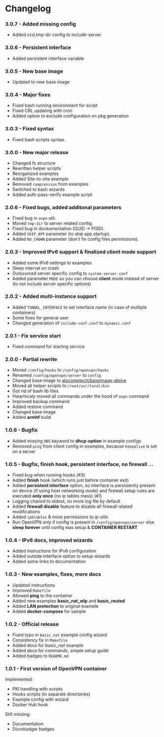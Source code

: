 # Changelog

### 3.0.7 - Added missing config

- Added ccd,tmp-dir config to include-server

### 3.0.6 - Persistent interface

- Added persistent interface variable

### 3.0.5 - New base image

- Updated to new base image

### 3.0.4 - Major fixes

- Fixed bash running environment for script
- Fixed CRL updating with cron
- Added option to exclude configuration on pkg generation

### 3.0.3 - Fixed syntax

- Fixed bash scripts syntax

### 3.0.0 - New major release

- Changed fs structure
- Rewritten helper scripts
- Reorganized examples
- Added Site-to-site example
- Removed `compression` from examples
- Switched to bash wizards
- Added auth-pass-verify example script

### 2.0.6 - Fixed bugs, added additonal parameters

- Fixed bug in `ovpn` util.
- Moved `tmp-dir` to server related config.
- Fixed bug in dockumentation (GUID -> PGID).
- Added `SKIP_APP` parameter (to skip app startup).
- Added `NO_CHOWN` parameter (don't fix config files permissions).

### 2.0.3 - Improved IPv6 support & finalized client mode support

- Added some IPv6 settings to examples
- Sleep interval on crash
- Outsourced server specific config to `system-server.conf`
- Added parameter `MODE` so you can choose **client** mode instead of server (to not include server specific options)

### 2.0.2 - Added multi-instance support

- Added `TUNNEL_INTERFACE` to set interface name (in case of multiple containers)
- Some fixes for general user
- Changed generation of `include-conf.conf` to `dynamic.conf`

### 2.0.1 - Fix service start

- Fixed command for starting service

### 2.0.0 - Partial rewrite

- Moved `/config/hooks` to `/config/openvpn/hooks`
- Renamed `/config/openvpn/server` to `config`
- Changed base image to [slocomptech/baseimage-alpine](https://github.com/SloCompTech/docker-baseimage-alpine)
- Moved all helper scripts to `/root/usr/local/bin`
- Got rid of bash lib files
- Hiearhicaly moved all commands under the hood of `ovpn` command
- Improved backup command
- Added restore command
- Changed base image
- Added **armhf** build

### 1.0.6 - Bugfix

- Added missing `DNS` keyword to **dhcp-option** in example configs
- Removed `ping` from client config in examples, because `keepalive` is set on a server

### 1.0.5 - Bugfix, finish hook, persistent interface, no firewall ...

- Fixed bug when running hooks (#3)
- Added **finish** hook (which runs just before container exit)
- Added **persistent interface** option, so interface is persistently present on device (if using host networking mode) and firewall setup rules are executed **only once** (no ip tables mess) (#1)
- Logging chaned to stdout, no more log file by default
- Added **firewall disable** feature to disable all firewall related modifications
- Added `ìp6tables` & more permissions to *ip utils*
- Run OpenVPN only if config is present in `/config/openvpn/server` else **sleep forever** until config was setup & **CONTAINER RESTART**

### 1.0.4 - IPv6 docs, improved wizards

- Added instructions for IPv6 configuration
- Added outside interface option to setup wizards
- Added some links to documentation

### 1.0.3 - New examples, fixes, more docs

- Updated instructions
- Improved `Makefile`
- Allowed **ping** to the container
- Added new examples **basic_nat_wlp** and **basic_routed**
- Added **LAN protection** to original example
- Added **docker-compose** for sample

### 1.0.2 - Official release

- Fixed typo in `basic_nat` example config wizard  
- Consistency fix in `Makefile`  
- Added docs for *basic_nat* example  
- Added docs for commands, simple setup guide  
- Added badges to `README.md`  

### 1.0.1 -  First version of OpenVPN container

Implemented:

- PKI handling with scripts
- Hooks scripts (in separate directories)
- Example config with wizard
- Docker Hub hook

Still missing:

- Documentation
- Dicrobadger badges
